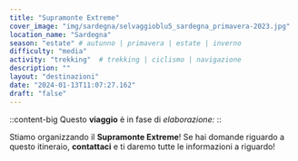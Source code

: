 ```yaml
---
title: "Supramonte Extreme"
cover_image: "img/sardegna/selvaggioblu5_sardegna_primavera-2023.jpg"
location_name: "Sardegna"
season: "estate" # autunno | primavera | estate | inverno
difficulty: "media"
activity: "trekking"  # trekking | ciclismo | navigazione
description: ""
layout: "destinazioni"
date: "2024-01-13T11:07:27.162"
draft: "false"
---
```


::content-big
Questo **viaggio** è in fase di *elaborazione:*
::

Stiamo organizzando il **Supramonte Extreme**!
Se hai domande riguardo a questo itineraio, **contattaci** e ti daremo tutte le informazioni a riguardo!